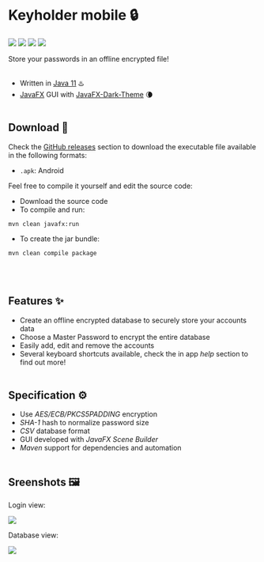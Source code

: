 # Keyholder mobile 🔒
[![](https://img.shields.io/badge/Version-1.0-white)]()
[![](https://img.shields.io/badge/Language-Java-yellow)]()
[![](https://img.shields.io/badge/Language-CSS-purple)]()
[![](https://img.shields.io/badge/Open_Source-GPL--3.0-informational)]()

Store your passwords in an offline encrypted file!
<br></br>

- Written in [Java 11](https://dev.java/) ♨️
- [JavaFX](https://openjfx.io/) GUI with [JavaFX-Dark-Theme](https://github.com/antoniopelusi/JavaFX-Dark-Theme) 🌘
<br></br>

## Download 📂
Check the [GitHub releases](https://github.com/antoniopelusi/KeyHolder-desktop/releases) section to download the executable file available in the following formats:
- `.apk`: Android

Feel free to compile it yourself and edit the source code:
- Download the source code
- To compile and run:
```
mvn clean javafx:run
```
- To create the jar bundle:
```
mvn clean compile package
```
<br></br>

## Features ✨
- Create an offline encrypted database to securely store your accounts data
- Choose a Master Password to encrypt the entire database
- Easily add, edit and remove the accounts
- Several keyboard shortcuts available, check the in app *help* section to find out more!
<br></br>

## Specification ⚙️
- Use *AES/ECB/PKCS5PADDING* encryption
- *SHA-1* hash to normalize password size
- *CSV* database format
- GUI developed with *JavaFX Scene Builder*
- *Maven* support for dependencies and automation
<br></br>

## Sreenshots 🖼️
Login view:

![](login.png)

Database view:

![](database.png)
